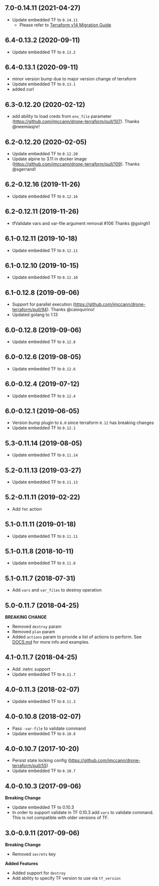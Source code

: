 ## 7.0-0.14.11 (2021-04-27)
* Update embedded TF to `0.14.11`
  * Please refer to [Terraform v14 Migration Guide](https://www.terraform.io/upgrade-guides/0-14.html)

## 6.4-0.13.2 (2020-09-11)
* Update embedded TF to `0.13.2`

## 6.4-0.13.1 (2020-09-11)
* minor version bump due to major version change of terraform
* Update embedded TF to `0.13.1`
* added curl

## 6.3-0.12.20 (2020-02-12)
* add ability to load creds from `env_file` parameter (https://github.com/jmccann/drone-terraform/pull/107).  Thanks @neemiasjnr!

## 6.2-0.12.20 (2020-02-05)
* Update embedded TF to `0.12.20`
* Update alpine to 3.11 in docker image (https://github.com/jmccann/drone-terraform/pull/109). Thanks @sgerrand!

## 6.2-0.12.16 (2019-11-26)
* Update embedded TF to `0.12.16`

## 6.2-0.12.11 (2019-11-26)
* tfValidate vars and var-file argument removal #106 Thanks @gsingh1

## 6.1-0.12.11 (2019-10-18)
* Update embedded TF to `0.12.11`

## 6.1-0.12.10 (2019-10-15)
* Update embedded TF to `0.12.10`

## 6.1-0.12.8 (2019-09-06)
* Support for parallel execution (https://github.com/jmccann/drone-terraform/pull/94).  Thanks @caioquirino!
* Updated golang to 1.13

## 6.0-0.12.8 (2019-09-06)
* Update embedded TF to `0.12.8`

## 6.0-0.12.6 (2019-08-05)
* Update embedded TF to `0.12.6`

## 6.0-0.12.4 (2019-07-12)
* Update embedded TF to `0.12.4`

## 6.0-0.12.1 (2019-06-05)
* Version bump plugin to `6.0` since terraform `0.12` has breaking changes
* Update embedded TF to `0.12.1`

## 5.3-0.11.14 (2019-08-05)
* Update embedded TF to `0.11.14`

## 5.2-0.11.13 (2019-03-27)
* Update embedded TF to `0.11.13`

## 5.2-0.11.11 (2019-02-22)
* Add `fmt` action

## 5.1-0.11.11 (2019-01-18)
* Update embedded TF to `0.11.11`

## 5.1-0.11.8 (2018-10-11)
* Update embedded TF to `0.11.8`

## 5.1-0.11.7 (2018-07-31)
* Add `vars` and `var_files` to destroy operation

## 5.0-0.11.7 (2018-04-25)
**BREAKING CHANGE**
* Removed `destroy` param
* Removed `plan` param
* Added `actions` param to provide a list of actions to perform.
See [DOCS.md](DOCS.md) for more info and examples.

## 4.1-0.11.7 (2018-04-25)
* Add .netrc support
* Update embedded TF to `0.11.7`

## 4.0-0.11.3 (2018-02-07)
* Update embedded TF to `0.11.3`

## 4.0-0.10.8 (2018-02-07)
* Pass `-var-file` to validate command
* Update embedded TF to `0.10.8`

## 4.0-0.10.7 (2017-10-20)
* Persist state locking config (https://github.com/jmccann/drone-terraform/pull/55)
* Update embedded TF to `0.10.7`

## 4.0-0.10.3 (2017-09-06)
**Breaking Change**
* Update embedded TF to 0.10.3
* In order to support validate in TF 0.10.3 add `vars` to validate command.
This is not compatible with older versions of TF.

## 3.0-0.9.11 (2017-09-06)
**Breaking Change**
* Removed `secrets` key

**Added Features**
* Added support for `destroy`
* Add ability to specify TF version to use via `tf_version`
